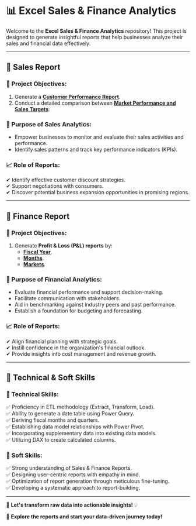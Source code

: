 # 📊 Excel Sales & Finance Analytics

Welcome to the **Excel Sales & Finance Analytics** repository! This project is designed to generate insightful reports that help businesses analyze their sales and financial data effectively.

---

## 📌 Sales Report

### **🔹 Project Objectives:**
1. Generate a **[Customer Performance Report](https://github.com/varun0906-da/Excel-Sales-Analytics/blob/main/Customer%20Performance%20Report.pdf)**.
2. Conduct a detailed comparison between **[Market Performance and Sales Targets](https://github.com/varun0906-da/Excel-Sales-Analytics/blob/main/Market%20Performance%20vs%20Target%20Report.pdf)**.

### **🎯 Purpose of Sales Analytics:**
- Empower businesses to monitor and evaluate their sales activities and performance.
- Identify sales patterns and track key performance indicators (KPIs).

### **📈 Role of Reports:**
✔ Identify effective customer discount strategies.  
✔ Support negotiations with consumers.  
✔ Discover potential business expansion opportunities in promising regions.

---

## 📌 Finance Report

### **🔹 Project Objectives:**
1. Generate **Profit & Loss (P&L) reports** by:
   - **[Fiscal Year](https://github.com/varun0906-da/Excel-Sales-Analytics/blob/main/P%26L%20Statement%20by%20Fiscal%20Year.pdf)**.
   - **[Months](https://github.com/varun0906-da/Excel-Sales-Analytics/blob/main/P%26L%20Statement%20by%20Months.pdf)**.
   - **[Markets](https://github.com/varun0906-da/Excel-Sales-Analytics/blob/main/P%26L%20Statement%20by%20Markets.pdf)**.

### **🎯 Purpose of Financial Analytics:**
- Evaluate financial performance and support decision-making.
- Facilitate communication with stakeholders.
- Aid in benchmarking against industry peers and past performance.
- Establish a foundation for budgeting and forecasting.

### **📈 Role of Reports:**
✔ Align financial planning with strategic goals.  
✔ Instill confidence in the organization's financial outlook.  
✔ Provide insights into cost management and revenue growth.

---

## 🔧 Technical & Soft Skills

### **📌 Technical Skills:**
✅ Proficiency in ETL methodology (Extract, Transform, Load).  
✅ Ability to generate a date table using Power Query.  
✅ Deriving fiscal months and quarters.  
✅ Establishing data model relationships with Power Pivot.  
✅ Incorporating supplementary data into existing data models.  
✅ Utilizing DAX to create calculated columns.  

### **📌 Soft Skills:**
✅ Strong understanding of Sales & Finance Reports.  
✅ Designing user-centric reports with empathy in mind.  
✅ Optimization of report generation through meticulous fine-tuning.  
✅ Developing a systematic approach to report-building.  

---

🚀 **Let's transform raw data into actionable insights!** 💡

📌 **Explore the reports and start your data-driven journey today!**

